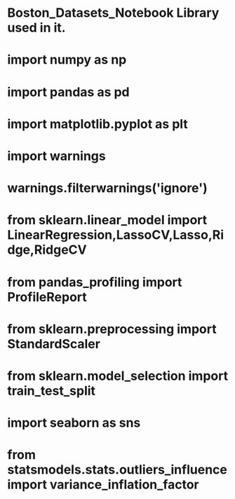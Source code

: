 # Boston_Datasets_Notebook Library used in it.

# import numpy as np
# import pandas as pd
# import matplotlib.pyplot as plt
# import warnings
# warnings.filterwarnings('ignore')
# from sklearn.linear_model import LinearRegression,LassoCV,Lasso,Ridge,RidgeCV
# from pandas_profiling import ProfileReport
# from sklearn.preprocessing import StandardScaler
# from sklearn.model_selection import train_test_split
# import seaborn as sns
# from statsmodels.stats.outliers_influence import variance_inflation_factor
